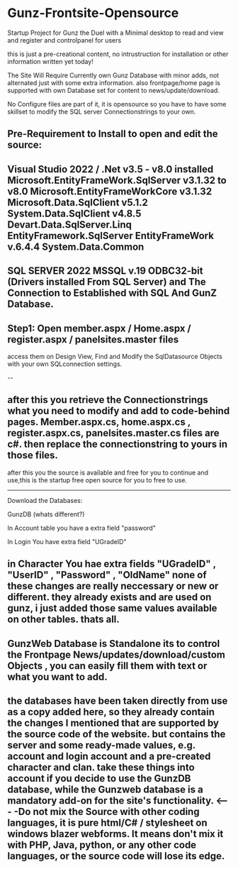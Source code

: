 # Gunz-Frontsite-Opensource
Startup Project for Gunz the Duel with a Minimal desktop to read and view and register and controlpanel for users

this is just a pre-creational content, no intrustruction for installation or other information  written yet today!

The Site Will Require Currently own Gunz Database with minor adds, not alternated just with some extra information.
also frontpage/home page is supported with own Database set for content to news/update/download.

No Configure files are part of it, it is opensource so you have to have some skillset to modify the SQL server Connectionstrings to your own.

Pre-Requirement to Install to open and edit the source:
--------------------------------------------------------

Visual Studio 2022 / .Net v3.5 - v8.0 installed 
Microsoft.EntityFrameWork.SqlServer v3.1.32 to v8.0
Microsoft.EntityFrameWorkCore v3.1.32
Microsoft.Data.SqlClient v5.1.2
System.Data.SqlClient v4.8.5
Devart.Data.SqlServer.Linq
EntityFramework.SqlServer
EntityFrameWork v.6.4.4
System.Data.Common
----------------------------------------------------------
SQL SERVER 2022
MSSQL v.19
ODBC32-bit (Drivers installed From SQL Server) and The Connection to Established with SQL And GunZ Database.
-----------------------------------------------------------
Step1:
Open member.aspx / Home.aspx / register.aspx / panelsites.master files
--
access them on Design View, Find and Modify the SqlDatasource Objects with your own SQLconnection settings.

--

after this you retrieve the Connectionstrings what you need to modify and add to code-behind pages.
Member.aspx.cs, home.aspx.cs , register.aspx.cs, panelsites.master.cs files are c#.
then replace the connectionstring to yours in those files.
-------------------------------------------------------------------------------

after this you the source is available and free for you to continue and use,this is the startup free open source for you to free to use.

--------------------

Download the Databases:

GunzDB (whats different?)

In Account table you have a extra field "password" 

In Login You have extra field "UGradeID"

in Character You hae extra fields "UGradeID" , "UserID" , "Password" , "OldName"
none of these changes are really neccessary or new or different. they already exists and are used on gunz, i just added those same values available on other tables.
thats all.
---
GunzWeb Database is Standalone its to control the Frontpage News/updates/download/custom Objects , you can easily fill them with text or what you want to add.
-
the databases have been taken directly from use as a copy added here, so they already contain the changes I mentioned that are supported by the source code of the website. but contains the server and some ready-made values, e.g. account and login account and a pre-created character and clan. take these things into account if you decide to use the GunzDB database, while the Gunzweb database is a mandatory add-on for the site's functionality.
<---
-Do not mix the Source with other coding languages, it is pure html/C# / stylesheet on windows blazer webforms. It means don't mix it with PHP, Java, python, or any   other code languages, or the source code will lose its edge.
------------------------------------------------------------------------------------------------------------
